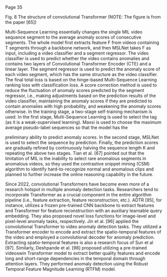 Page 35

Fig. 8 The structure of convolutional Transformer (NOTE: The figure is from the paper [65])

<!-- image -->

Multi-Sequence Learning essentially changes the single MIL video sequence segment to the average anomaly scores of consecutive segments. The whole model first extracts feature F from videos containing T segments through a backbone network, and then MSLNet takes F as input, including a video classifier and a segment regressor. The video classifier is used to predict whether the video contains anomalies and contains two layers of Convolutional Transformer Encoder (CTE) and a linear layer. The segment regressor is used to predict the anomaly score of each video segment, which has the same structure as the video classifier. The final total loss is based on the hinge-based Multi-Sequence Learning ranking loss with classification loss. A score correction method is used to reduce the fluctuation of anomaly scores predicted by the segment regressor, i.e., making adjustments based on the prediction results of the video classifier, maintaining the anomaly scores if they are predicted to contain anomalies with high probability, and weakening the anomaly scores otherwise. In the training stage, a two-stage self-training mechanism is used. In the first stage, Multi-Sequence Learning is used to select the tag (as it is a weak-supervised learning). Maxsi is used to choose the maximum average pseudo-label sequences so that the model has the

preliminary ability to predict anomaly scores. In the second stage, MSLNet is used to select the sequence by prediction. Finally, the prediction scores are gradually refined by continuously halving the sequence length K and repeating the above two stages. Tian et al. [67] pointed out that the limitation of MIL is the inability to select rare anomalous segments in anomalous videos, so they used the contrastive snippet mining (CSM) algorithm to identify hard-to-recognize normal and anomalous clips and planned to further increase the online reasoning capability in the future.

Since 2022, convolutional Transformers have become even more of a research hotspot in multiple anomaly detection tasks. Researchers tend to incorporate Transformer as a crucial component in the entire algorithm pipeline (i.e., feature extraction, feature reconstruction, etc.). ADTR [95], for instance, utilizes a frozen pre-trained CNN backbone to extract features and Transformer for feature reconstruction with an auxiliary learnable query embedding. They also proposed novel loss functions for image-level and pixel-level anomaly tasks, respectively. Jin et al. [96] applied the convolutional Transformer to video anomaly detection tasks. They utilized a Transformer encoder to encode and extract the spatio-temporal features of the video and employed a convolutional decoder for anomaly prediction. Extracting spatio-temporal features is also a research focus of Sun et al [97]. Similarly, Deshpande et al. [98] proposed utilizing a pre-trained videoswin Transformer model to extract better quality features and encode long and short-range dependencies in the temporal domain through attention layers. They performed anomaly detection using the Robust Temporal Feature Magnitude Learning (RTFM) model.
